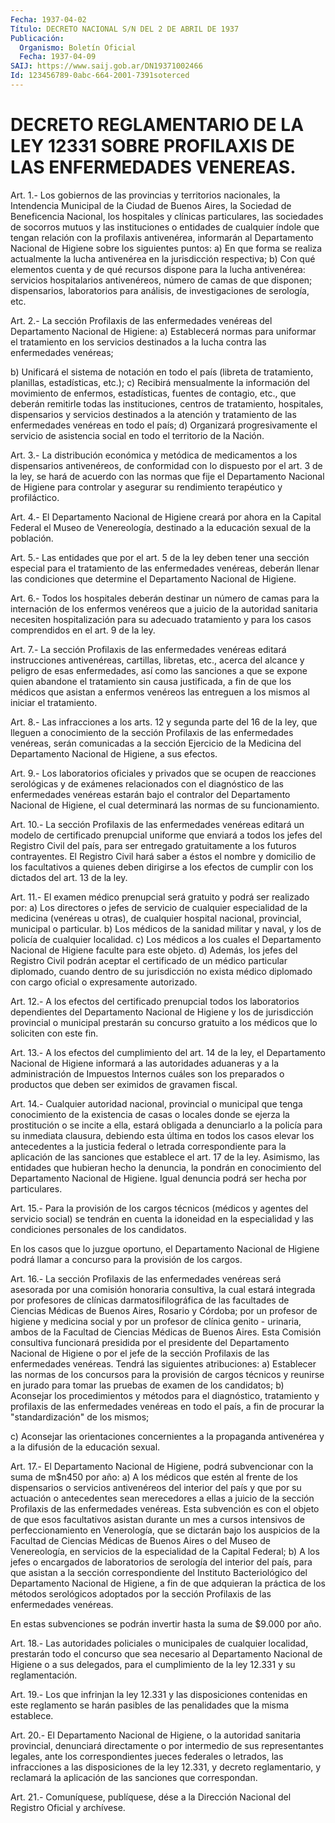 ```yaml
---
Fecha: 1937-04-02
Título: DECRETO NACIONAL S/N DEL 2 DE ABRIL DE 1937
Publicación:
  Organismo: Boletín Oficial
  Fecha: 1937-04-09
SAIJ: https://www.saij.gob.ar/DN19371002466
Id: 123456789-0abc-664-2001-7391soterced
---
```

# DECRETO REGLAMENTARIO DE LA LEY 12331 SOBRE PROFILAXIS DE LAS ENFERMEDADES VENEREAS.

<a id="1"></a>
Art.  1.-  Los  gobiernos  de  las  provincias  y  territorios nacionales, la Intendencia Municipal de la Ciudad de Buenos  Aires, la  Sociedad  de Beneficencia  Nacional, los hospitales y clínicas particulares, las sociedades de socorros mutuos y las instituciones o entidades de cualquier  índole  que tengan relación con la profilaxis antivenérea, informarán al Departamento Nacional de Higiene sobre los siguientes puntos:  a) En que forma se realiza actualmente la lucha antivenérea  en  la jurisdicción respectiva;  b)  Con  qué  elementos  cuenta  y  de qué recursos dispone para la lucha antivenérea: servicios hospitalarios  antivenéreos, número de camas  de que disponen; dispensarios, laboratorios  para  análisis, de investigaciones de serología, etc.

<a id="2"></a>
Art. 2.- La sección Profilaxis de las enfermedades venéreas del Departamento Nacional de Higiene:  a)  Establecerá   normas  para  uniformar  el  tratamiento  en  los servicios destinados  a  la lucha contra las enfermedades venéreas;

b) Unificará el sistema de  notación  en  todo  el país (libreta de tratamiento, planillas, estadísticas, etc.);  c)   Recibirá  mensualmente  la  información  del  movimiento    de enfermos, estadísticas,  fuentes  de  contagio,  etc., que deberán remitirle    todas las instituciones,  centros  de  tratamiento, hospitales, dispensarios  y servicios  destinados  a la atención y tratamiento  de  las  enfermedades venéreas en todo el país;  d) Organizará progresivamente el servicio  de  asistencia social en todo el territorio de la Nación.

<a id="3"></a>
Art. 3.- La distribución económica y metódica de medicamentos a los dispensarios antivenéreos, de conformidad con lo dispuesto por el art.  3 de la ley, se hará de acuerdo con las normas que fije el Departamento  Nacional  de Higiene  para  controlar  y asegurar su rendimiento terapéutico y profiláctico.

<a id="4"></a>
Art.  4.- El Departamento Nacional de Higiene creará por ahora en la Capital  Federal  el  Museo  de  Venereología, destinado a la educación sexual de la población.

<a id="5"></a>
Art. 5.- Las entidades que por el art. 5 de la ley deben tener una sección  especial  para  el  tratamiento  de  las  enfermedades venéreas,    deberán llenar  las  condiciones  que  determine  el Departamento Nacional de Higiene.

<a id="6"></a>
Art.  6.-  Todos  los hospitales deberán destinar un número de camas para la internación  de los enfermos venéreos que a juicio de la autoridad sanitaria necesiten  hospitalización  para su adecuado tratamiento y para los casos comprendidos en el art.  9  de la ley.

<a id="7"></a>
Art.  7.-  La  sección Profilaxis de las enfermedades venéreas editará instrucciones  antivenéreas,  cartillas,  libretas,  etc., acerca del  alcance y  peligro  de esas enfermedades, así como las sanciones a que se expone quien abandone  el  tratamiento sin causa justificada,  a  fin  de  que  los médicos que asistan  a  enfermos venéreos  las entreguen a los mismos  al  iniciar  el tratamiento.

<a id="8"></a>
Art. 8.- Las infracciones a los arts. 12 y segunda parte del 16 de la  ley,  que lleguen a conocimiento de la sección Profilaxis de las  enfermedades venéreas,   serán  comunicadas  a  la  sección Ejercicio de la Medicina del Departamento  Nacional  de  Higiene, a sus efectos.

<a id="9"></a>
Art. 9.- Los laboratorios oficiales y privados que se ocupen de reacciones   serológicas    y  de  exámenes  relacionados  con  el diagnóstico de las enfermedades  venéreas estarán bajo el contralor del  Departamento  Nacional de Higiene,  el  cual  determinará  las normas de su funcionamiento.

<a id="10"></a>
Art.  10.-  La sección Profilaxis de las enfermedades venéreas editará un modelo  de certificado prenupcial uniforme que enviará a todos los jefes del Registro  Civil  del  país, para ser entregado gratuitamente a los futuros contrayentes. El  Registro  Civil  hará saber  a  éstos el nombre y domicilio de los facultativos a quienes deben dirigirse  a los efectos de cumplir con los dictados del art. 13 de la ley.

<a id="11"></a>
Art. 11.- El examen médico prenupcial será gratuito y podrá ser realizado por:  a) Los  directores o jefes de servicio de cualquier especialidad de la medicina (venéreas  u  otras),  de cualquier hospital nacional, provincial, municipal o particular.  b) Los médicos de la sanidad militar  y  naval, y los de policía de cualquier localidad.  c)  Los médicos a los cuales el Departamento  Nacional  de  Higiene faculte para este objeto.  d)  Además,   los  jefes  del  Registro  Civil  podrán  aceptar  el certificado de  un médico particular diplomado, cuando dentro de su jurisdicción  no exista médico  diplomado  con  cargo  oficial  o expresamente autorizado.

<a id="12"></a>
Art.  12.-  A los efectos del certificado prenupcial todos los laboratorios dependientes  del  Departamento  Nacional de Higiene y los  de jurisdicción provincial o municipal prestarán  su  concurso gratuito a los médicos que lo soliciten con este fin.

<a id="13"></a>
Art. 13.- A los efectos del cumplimiento del art. 14 de la ley, el Departamento  Nacional  de  Higiene  informará a las autoridades aduaneras y a la administración de Impuestos  Internos  cuáles  son los  preparados  o productos  que  deben  ser eximidos de gravamen fiscal.

<a id="14"></a>
Art. 14.- Cualquier autoridad nacional, provincial o municipal que tenga conocimiento  de  la existencia de casas o locales donde se ejerza la prostitución o se  incite  a  ella,  estará obligada a denunciarlo a la policía para su inmediata clausura,  debiendo esta última  en  todos  los casos elevar los antecedentes a la  justicia federal  o  letrada  correspondiente  para  la aplicación  de  las sanciones que establece  el  art. 17  de  la  ley. Asimismo,  las entidades que hubieran hecho la denuncia, la pondrán en conocimiento  del  Departamento Nacional de Higiene. Igual denuncia podrá ser hecha por particulares.

<a id="15"></a>
Art.  15.- Para la provisión de los cargos técnicos (médicos y agentes del  servicio  social) se tendrán en cuenta la idoneidad en la especialidad y las condiciones  personales  de  los  candidatos.

En  los  casos que lo juzgue oportuno, el Departamento Nacional  de Higiene podrá  llamar  a  concurso para la provisión de los cargos.

<a id="16"></a>
Art.  16.-  La sección Profilaxis de las enfermedades venéreas será asesorada por  una  comisión  honoraria  consultiva,  la  cual estará integrada  por  profesores de clínicas darmatosifilográfica de las facultades de Ciencias  Médicas  de  Buenos Aires, Rosario y Córdoba;  por un profesor de higiene y medicina  social  y  por  un profesor de  clínica  genito - urinaria,  ambos de la Facultad de Ciencias Médicas de Buenos Aires.  Esta  Comisión consultiva funcionará presidida  por  el  presidente del Departamento  Nacional  de  Higiene o por el jefe de la sección Profilaxis de las enfermedades venéreas.  Tendrá las siguientes atribuciones:  a)  Establecer las normas de los concursos  para  la  provisión  de cargos técnicos  y  reunirse  en  jurado para tomar las pruebas de examen de los candidatos;  b)  Aconsejar  los procedimientos y métodos  para  el  diagnóstico, tratamiento y profilaxis  de  las  enfermedades venéreas en todo el país, a fin de procurar la "standardización"  de  los  mismos;

c)  Aconsejar  las  orientaciones  concernientes  a  la  propaganda antivenérea y a la difusión de la educación sexual.

<a id="17"></a>
Art. 17.- El Departamento Nacional de Higiene, podrá subvencionar con la suma de m$n450 por año:  a)  A  los  médicos  que  estén  al  frente  de  los dispensarios o servicios antivenéreos  del  interior  del  país  y  que   por  su actuación  o antecedentes sean merecedores a ellas a juicio de  la sección Profilaxis de las enfermedades venéreas.  Esta subvención  es  con el objeto de que esos facultativos asistan durante  un mes  a  cursos   intensivos  de  perfeccionamiento  en Venerología, que se dictarán bajo  los  auspicios de la Facultad de Ciencias Médicas de Buenos Aires o del Museo  de  Venereología,  en servicios    de   la  especialidad  de la  Capital  Federal;  b)  A  los jefes o encargados  de  laboratorios  de  serología  del interior del  país,  para que asistan a la sección correspondiente del Instituto Bacteriológico  del Departamento Nacional de Higiene, a  fin  de que adquieran la práctica  de  los  métodos  serológicos adoptados  por  la sección Profilaxis de las enfermedades venéreas.

En estas subvenciones  se  podrán  invertir hasta la suma de $9.000 por año.

<a id="18"></a>
Art. 18.- Las autoridades policiales o municipales de cualquier localidad,  prestarán  todo  el  concurso  que  sea  necesario  al Departamento  Nacional de  Higiene  o  a  sus  delegados,  para el cumplimiento de la ley 12.331 y su reglamentación.

<a id="19"></a>
Art.  19.- Los que infrinjan la ley 12.331 y las disposiciones contenidas en  este reglamento se harán pasibles de las penalidades que la misma establece.

<a id="20"></a>
Art.  20.- El Departamento Nacional de Higiene, o la autoridad sanitaria provincial,  denunciará  directamente o por intermedio de sus  representantes legales,  ante  los   correspondientes  jueces federales o letrados, las infracciones a las  disposiciones  de  la ley  12.331,  y decreto reglamentario, y reclamará la aplicación de las sanciones que correspondan.

<a id="21"></a>
Art. 21.- Comuníquese, publíquese, dése a la Dirección Nacional del Registro Oficial y archívese.